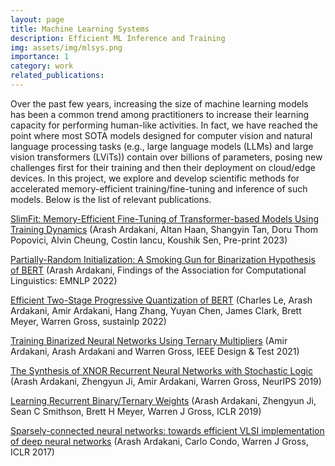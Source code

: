 ```yaml
---
layout: page
title: Machine Learning Systems
description: Efficient ML Inference and Training
img: assets/img/mlsys.png
importance: 1
category: work
related_publications: 
---
```


Over the past few years, increasing the size of machine learning models has been a common trend among practitioners to increase their learning capacity for performing human-like activities. In fact, we have reached the point where most SOTA models designed for computer vision and natural language processing tasks (e.g., large language models (LLMs) and large vision transformers (LViTs)) contain over billions of parameters, posing new challenges first for their training and then their deployment on cloud/edge devices. In this project, we explore and develop scientific methods for accelerated memory-efficient training/fine-tuning and inference of such models. Below is the list of relevant publications.


[SlimFit: Memory-Efficient Fine-Tuning of Transformer-based Models Using Training Dynamics](https://arxiv.org/abs/2305.18513) (Arash Ardakani, Altan Haan, Shangyin Tan, Doru Thom Popovici, Alvin Cheung, Costin Iancu, Koushik Sen, Pre-print 2023)

[Partially-Random Initialization: A Smoking Gun for Binarization Hypothesis of BERT](https://aclanthology.org/2022.findings-emnlp.191) (Arash Ardakani, Findings of the Association for Computational Linguistics: EMNLP 2022)

[Efficient Two-Stage Progressive Quantization of BERT](https://aclanthology.org/2022.sustainlp-1.2) (Charles Le, Arash Ardakani, Amir Ardakani, Hang Zhang, Yuyan Chen, James Clark, Brett Meyer, Warren Gross, sustainlp 2022)


[Training Binarized Neural Networks Using Ternary Multipliers](https://ieeexplore.ieee.org/abstract/document/9367226) (Amir Ardakani, Arash Ardakani and Warren Gross, IEEE Design & Test 2021)


[The Synthesis of XNOR Recurrent Neural Networks with Stochastic Logic](https://proceedings.neurips.cc/paper_files/paper/2019/hash/6562c5c1f33db6e05a082a88cddab5ea-Abstract.html) (Arash Ardakani, Zhengyun Ji, Amir Ardakani, Warren Gross, NeurIPS 2019)


[Learning Recurrent Binary/Ternary Weights](https://openreview.net/forum?id=HkNGYjR9FX) (Arash Ardakani, Zhengyun Ji, Sean C Smithson, Brett H Meyer, Warren J Gross, ICLR 2019)


[Sparsely-connected neural networks: towards efficient VLSI implementation of deep neural networks](https://openreview.net/forum?id=r1fYuytex) (Arash Ardakani, Carlo Condo, Warren J Gross, ICLR 2017)

